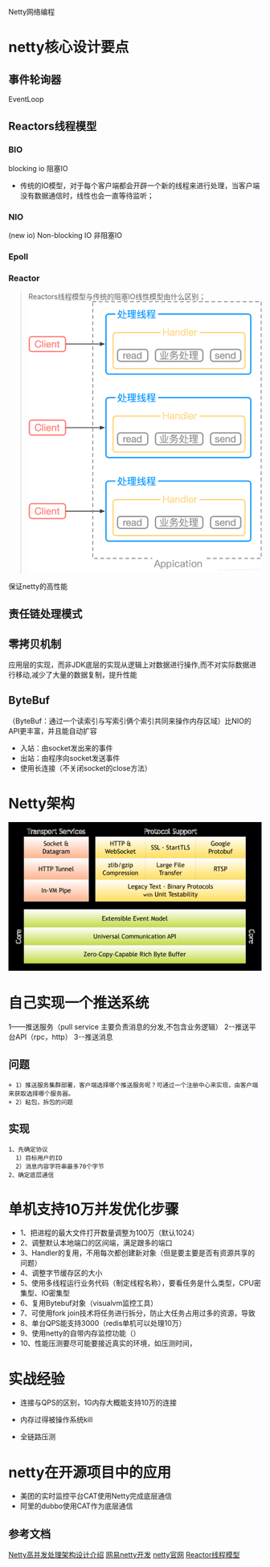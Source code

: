 
Netty网络编程

# netty核心设计要点

## 事件轮询器

EventLoop

## Reactors线程模型

### BIO

blocking io 阻塞IO

- 传统的IO模型，对于每个客户端都会开辟一个新的线程来进行处理，当客户端没有数据通信时，线性也会一直等待监听；

### NIO

(new io)
Non-blocking IO 非阻塞IO

### Epoll

### Reactor

  > Reactors线程模型与传统的阻塞IO线性模型由什么区别；
  ![阻塞IO线程模型](../../images/01749b9a9962feeb7a9e05f3e1f51c7847fdd4097a9a3302eebb355ef917a425.png)  

   保证netty的高性能

## 责任链处理模式

## 零拷贝机制

   应用层的实现，而非JDK底层的实现从逻辑上对数据进行操作,而不对实际数据进行移动,减少了大量的数据复制，提升性能

## ByteBuf

（ByteBuf：通过一个读索引与写索引俩个索引共同来操作内存区域）比NIO的API更丰富，并且能自动扩容

- 入站：由socket发出来的事件
- 出站：由程序向socket发送事件
- 使用长连接（不关闭socket的close方法）

# Netty架构

![图 1](../../images/09f86495727bf2bb5fe94204eb818fdcf4022c1eb22fe592c5a1d920884a4182.png)  

# 自己实现一个推送系统

1——推送服务（pull service 主要负责消息的分发,不包含业务逻辑）
2--推送平台API（rpc，http）
3--推送消息

## 问题

    + 1）推送服务集群部署，客户端选择哪个推送服务呢？可通过一个注册中心来实现，由客户端来获取选择哪个服务器。
    + 2）粘包，拆包的问题

## 实现

    1、先确定协议
      1）目标用户的ID
      2）消息内容字符串最多70个字节
    2、确定底层通信

# 单机支持10万并发优化步骤

- 1、把进程的最大文件打开数量调整为100万（默认1024）
- 2、调整默认本地端口的区间端，满足跟多的端口
- 3、Handler的复用，不用每次都创建新对象（但是要主要是否有资源共享的问题）
- 4、调整字节缓存区的大小
- 5、使用多线程运行业务代码（制定线程名称），要看任务是什么类型，CPU密集型、IO密集型
- 6、复用Bytebuf对象（visualvm监控工具）
- 7、可使用fork join技术将任务进行拆分，防止大任务占用过多的资源，导致
- 8、单台QPS能支持3000（redis单机可以处理10万）
- 9、使用netty的自带内存监控功能（）
- 10、性能压测要尽可能要接近真实的环境，如压测时间，

# 实战经验

- 连接与QPS的区别，1G内存大概能支持10万的连接

- 内存过得被操作系统kill
- 全链路压测

# netty在开源项目中的应用

- 美团的实时监控平台CAT使用Netty完成底层通信
- 阿里的dubbo使用CAT作为底层通信

## 参考文档

[Netty高并发处理架构设计介绍](https://xie.infoq.cn/article/228fa0b6cca05acf4f18f5a1a)
[网易netty开发](https://www.bilibili.com/video/BV1UC4y1H7YY?p=20)
[netty官网](https://netty.io/)
[Reactor线程模型](https://blog.csdn.net/weixin_44471490/article/details/114606481)
